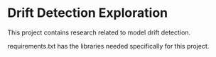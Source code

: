 # Drift Detection Exploration

This project contains research related to model drift detection.  

requirements.txt has the libraries needed specifically for this project.
